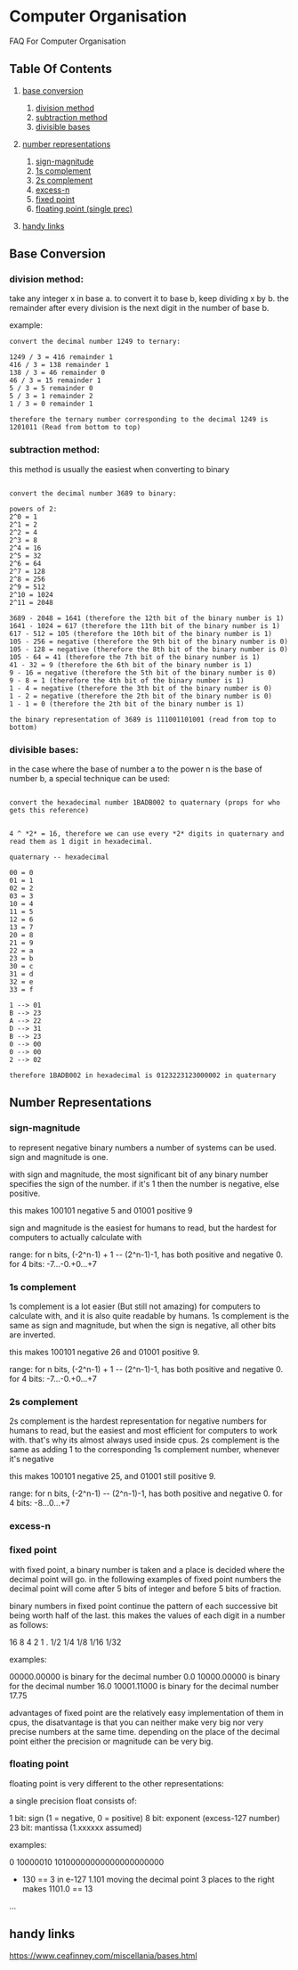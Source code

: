 # Computer Organisation
FAQ For Computer Organisation


## Table Of Contents

1. [base conversion](#Base-Conversion)
	1. [division method](#division-method)
	2. [subtraction method](#subtraction-method)
	3. [divisible bases](#divisible-bases)

2. [number representations](#Number-Representations)
	1. [sign-magnitude](#sign-magnitude)
	2. [1s complement](#1s-complement)
	3. [2s complement](#1s-complement)
	4. [excess-n](#excess-n)
	5. [fixed point](#fixed-point)
	6. [floating point (single prec)](#floating-point)

3. [handy links](#Handy-links)

## Base Conversion

### division method:

take any integer x in base a. to convert it to base b, keep dividing x by b. the remainder after every division is the next digit in the number of base b. 

example:
```
convert the decimal number 1249 to ternary:

1249 / 3 = 416 remainder 1
416 / 3 = 138 remainder 1
138 / 3 = 46 remainder 0
46 / 3 = 15 remainder 1
5 / 3 = 5 remainder 0
5 / 3 = 1 remainder 2
1 / 3 = 0 remainder 1

therefore the ternary number corresponding to the decimal 1249 is 1201011 (Read from bottom to top)

```

### subtraction method:

this method is usually the easiest when converting to binary

```

convert the decimal number 3689 to binary:

powers of 2:
2^0 = 1
2^1 = 2
2^2 = 4
2^3 = 8
2^4 = 16
2^5 = 32
2^6 = 64
2^7 = 128
2^8 = 256
2^9 = 512
2^10 = 1024
2^11 = 2048

3689 - 2048 = 1641 (therefore the 12th bit of the binary number is 1)
1641 - 1024 = 617 (therefore the 11th bit of the binary number is 1)
617 - 512 = 105 (therefore the 10th bit of the binary number is 1)
105 - 256 = negative (therefore the 9th bit of the binary number is 0)
105 - 128 = negative (therefore the 8th bit of the binary number is 0)
105 - 64 = 41 (therefore the 7th bit of the binary number is 1)
41 - 32 = 9 (therefore the 6th bit of the binary number is 1)
9 - 16 = negative (therefore the 5th bit of the binary number is 0)
9 - 8 = 1 (therefore the 4th bit of the binary number is 1)
1 - 4 = negative (therefore the 3th bit of the binary number is 0)
1 - 2 = negative (therefore the 2th bit of the binary number is 0)
1 - 1 = 0 (therefore the 2th bit of the binary number is 1)

the binary representation of 3689 is 111001101001 (read from top to bottom)

```

### divisible bases:

in the case where the base of number a to the power n is the base of number b, a special technique can be used:

```

convert the hexadecimal number 1BADB002 to quaternary (props for who gets this reference)


4 ^ *2* = 16, therefore we can use every *2* digits in quaternary and read them as 1 digit in hexadecimal.

quaternary -- hexadecimal

00 = 0
01 = 1
02 = 2 
03 = 3
10 = 4
11 = 5
12 = 6
13 = 7
20 = 8
21 = 9
22 = a
23 = b
30 = c
31 = d
32 = e
33 = f

1 --> 01
B --> 23
A --> 22
D --> 31
B --> 23
0 --> 00
0 --> 00
2 --> 02

therefore 1BADB002 in hexadecimal is 0123223123000002 in quaternary

```



## Number Representations

### sign-magnitude

to represent negative binary numbers a number of systems can be used. sign and magnitude is one.

with sign and magnitude, the most significant bit of any binary number specifies the sign of the number. if it's 1 then the number is negative, else positive.

this makes 100101 negative 5 and 01001 positive 9

sign and magnitude is the easiest for humans to read, but the hardest for computers to actually calculate with

range: for n bits, (-2^n-1) + 1 -- (2^n-1)-1, has both positive and negative 0. for 4 bits: -7...-0.+0...+7 

### 1s complement

1s complement is a lot easier (But still not amazing) for computers to calculate with, and it is also quite readable by humans. 1s complement is the same as sign and magnitude, but when the sign is negative, all other bits are inverted.

this makes 100101 negative 26 and 01001 positive 9. 

range: for n bits, (-2^n-1) + 1 -- (2^n-1)-1, has both positive and negative 0. for 4 bits: -7...-0.+0...+7 

### 2s complement

2s complement is the hardest representation for negative numbers for humans to read, but the easiest and most efficient for computers to work with. that's why its almost always used inside cpus. 2s complement is the same as adding 1 to the corresponding 1s complement number, whenever it's negative

this makes 100101 negative 25, and 01001 still positive 9.

range: for n bits, (-2^n-1) -- (2^n-1)-1, has both positive and negative 0. for 4 bits: -8...0...+7 

### excess-n

### fixed point

with fixed point, a binary number is taken and a place is decided where the decimal point will go. in the following examples of fixed point numbers the decimal point will come after 5 bits of integer and before 5 bits of fraction.

binary numbers in fixed point continue the pattern of each successive bit being worth half of the last. this makes the values of each digit in a number as follows:

16   8   4   2   1 . 1/2   1/4   1/8   1/16   1/32

examples:

00000.00000 is binary for the decimal number 0.0
10000.00000 is binary for the decimal number 16.0
10001.11000 is binary for the decimal number 17.75


advantages of fixed point are the relatively easy implementation of them in cpus, the disatvantage is that you can neither make very big nor very precise numbers at the same time. depending on the place of the decimal point either the precision or magnitude can be very big.

### floating point

floating point is very different to the other representations:

a single precision float consists of:

1 bit: sign (1 = negative, 0 = positive)
8 bit: exponent (excess-127 number)
23 bit: mantissa (1.xxxxxx assumed)

examples:

0 10000010           10100000000000000000000
+ 130 == 3 in e-127  1.101 moving the decimal point 3 places to the right makes 1101.0 == 13  

...


## handy links

https://www.ceafinney.com/miscellania/bases.html



